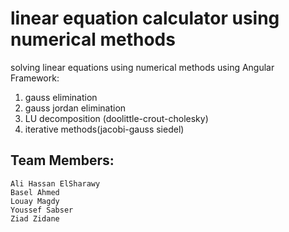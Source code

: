 # linear equation calculator using numerical methods
solving linear equations using numerical methods using Angular Framework:
  1. gauss elimination
  2. gauss jordan elimination 
  3. LU decomposition (doolittle-crout-cholesky) 
  4. iterative methods(jacobi-gauss siedel)
  
## Team Members:

    Ali Hassan ElSharawy
    Basel Ahmed
    Louay Magdy
    Youssef Sabser
    Ziad Zidane
  
